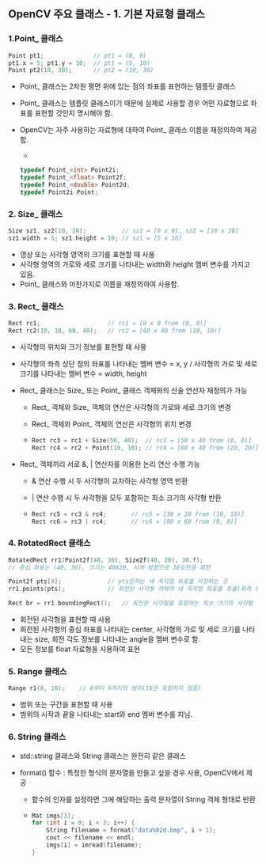 ## OpenCV 주요 클래스 - 1. 기본 자료형 클래스

### 1.Point_ 클래스

```c++
Point pt1;				// pt1 = (0, 0)
pt1.x = 5; pt1.y = 10;	// pt1 = (5, 10)
Point pt2(10, 30);		// pt2 = (10, 30)
```

- Point_ 클래스는 2차원 평면 위에 있는 점의 좌표를 표현하는 템플릿 클래스

- Point_ 클래스는 템플릿 클래스이기 때문에 실제로 사용할 경우 어떤 자료형으로 좌표를 표현할 것인지 명시해야 함.

- OpenCV는 자주 사용하는 자료형에 대하여 Point_ 클래스 이름을 재정의하여 제공함.

  - 

    ```c++
    typedef Point_<int> Point2i;
    typedef Point_<float> Point2f;
    typedef Point_<double> Point2d;
    typedef Point2i Point;
    ```



### 2. Size_ 클래스

```c++
Size sz1, sz2(10, 20);			// sz1 = [0 x 0], sz2 = [10 x 20]
sz1.width = 5; sz1.height = 10;	// sz1 = [5 x 10]
```

- 영상 또는 사각형 영역의 크기를 표현할 때 사용
- 사각형 영역의 가로와 세로 크기를 나타내는 width와 height 멤버 변수를 가지고 있음.
- Point_ 클래스와 마찬가지로 이름을 재정의하여 사용함.



### 3. Rect_ 클래스

```c++
Rect rc1;					// rc1 = [0 x 0 from (0, 0)]
Rect rc2(10, 10, 60, 40);	// rc2 = [60 x 40 from (10, 10)]
```
- 사각형의 위치와 크기 정보를 표현할 때 사용

- 사각형의 좌측 상단 점의 좌표를 나타내는 멤버 변수 = x, y / 사각형의 가로 및 세로 크기를 나타내는 멤버 변수 = width, height

- Rect_ 클래스는 Size_ 또는 Point_ 클래스 객체와의 산술 연산자 재정의가 가능

  - Rect_ 객체와 Size_ 객체의 연산은 사각형의 가로와 세로 크기의 변경

  - Rect_ 객체와 Point_ 객체의 연산은 사각형의 위치 변경

  - ```c++
    Rect rc3 = rc1 + Size(50, 40);	// rc3 = [50 x 40 from (0, 0)]
    Rect rc4 = rc2 + Point(10, 10);	// rc4 = [60 x 40 from (20, 20)]
    ```

- Rect_ 객체끼리 서로 &, | 연산자를 이용한 논리 연산 수행 가능

  - & 연산 수행 시 두 사각형이 교차하는 사각형 영역 반환

  - | 연산 수행 시 두 사각형을 모두 포함하는 최소 크기의 사각형 반환

  - ```c++
    Rect rc5 = rc3 & rc4;		// rc5 = [30 x 20 from (10, 10)]
    Rect rc6 = rc3 | rc4;		// rc6 = [80 x 60 from (0, 0)]
    ```
    

### 4. RotatedRect 클래스

```c++
RotatedRect rr1(Point2f(40, 30), Size2f(40, 20), 30.f);
// 중심 좌표는 (40, 30), 크기는 40X20, 시계 방향으로 30도만큼 회전

Point2f pts[4];				// pts인자는 네 꼭지점 좌표를 저장하는 곳
rr1.points(pts);			// 회전된 사각형 객체의 네 꼭지점 좌표를 추출(좌측 하단부터)

Rect br = rr1.boundingRect();	// 회전된 사각형을 포함하는 최소 크기의 사각형 정보 반환
```
- 회전된 사각형을 표현할 때 사용
- 회전된 사각형의 중심 좌표를 나타내는 center, 사각형의 가로 및 세로 크기를 나타내는 size, 회전 각도 정보를 나타내는 angle을 멤버 변수로 함.
- 모든 정보를 float 자료형을 사용하여 표현



### 5. Range 클래스

```c++
Range r1(0, 10);	// 0부터 9까지의 범위(10은 포함하지 않음)
```

- 범위 또는 구간을 표현할 때 사용
- 범위의 시작과 끝을 나타내는 start와 end 멤버 변수를 지님.



### 6. String 클래스

- std::string 클래스와 String 클래스는 완전히 같은 클래스

- format() 함수 : 특정한 형식의 문자열을 만들고 싶을 경우 사용, OpenCV에서 제공

  - 함수의 인자를 설정하면 그에 해당하는 출력 문자열이 String 객체 형태로 반환

  - ```c++
    Mat imgs[3];
    for (int i = 0; i < 3; i++) {
    	String filename = format("data%02d.bmp", i + 1);
    	cout << filename << endl;
    	imgs[i] = imread(filename);
    }
    ```